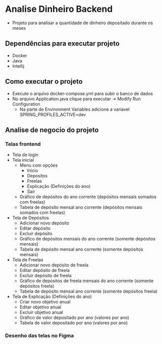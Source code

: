 # Analise Dinheiro Backend
- Projeto para analisar a quantidade de dinheiro depositado durante os meses

## Dependências para executar projeto
- Docker
- Java
- Intellij

## Como executar o projeto
- Execute o arquivo docker-compose.yml para subir o banco de dados
- No arquivo Application.java clique para executar -> Modify Run Configuration
  - Na parte de Environment Variables adicione a variavel SPRING_PROFILES_ACTIVE=dev

## Analise de negocio do projeto

### Telas frontend
- Tela de login
- Tela inicial
  - Menu com opções
    - Inicio
    - Depositos
    - Freelas
    - Explicação (Definições do ano)
    - Sair
  - Gráfico de depósitos do ano corrente (depósitos mensais somados com freelas)
  - Tabela de depósito mensal ano corrente (depósitos mensais somados com freelas)
- Tela de Depósitos
  - Adicionar novo depósito
  - Editar depósito
  - Excluir depósito
  - Gráfico de depósitos mensais do ano corrente (somente depósitos mensais)
  - Tabela de depósito mensal ano corrente (somente depósitos mensais)
- Tela de Freelas
  - Adicionar novo depósito de freela
  - Editar depósito de freela
  - Excluir depósito de freela
  - Gráfico de depósitos de freela mensais do ano corrente (somente depósitos freela)
  - Tabela de depósito mensal ano corrente (somente depósitos freela)
- Tela de Explicação (Definições do ano)
  - Criar novo objetivo anual
  - Editar objetivo anual
  - Excluir objetivo anual
  - Gráfico de valor depositado por ano (valores por ano)
  - Tabela de valor depositado por ano (valores por ano)

### Desenho das telas no Figma
